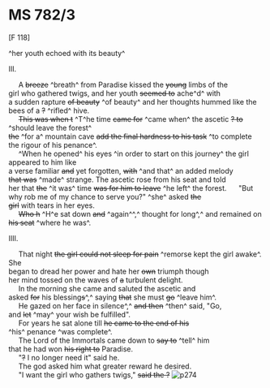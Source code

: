 # MS 782/3

[F 118]

^her youth echoed with its beauty^

III.

&nbsp;&nbsp;&nbsp;&nbsp;&nbsp;A ~~breeze~~ ^breath^ from Paradise kissed the ~~young~~ limbs of the \
girl who gathered twigs, and her youth ~~seemed to~~ ache^d^ with \
a sudden rapture ~~of beauty~~ ^of beauty^ and her thoughts hummed like the \
bees of a ~~?~~ ^rifled^ hive. \
&nbsp;&nbsp;&nbsp;&nbsp;&nbsp;~~This was when t~~ ^T^he time ~~came for~~ ^came when^ the ascetic ~~? to~~ ^should leave the forest^ \
~~the~~ ^for a^ mountain cave ~~add the final hardness to his task~~ ^to complete the rigour of his penance^. \
&nbsp;&nbsp;&nbsp;&nbsp;&nbsp;^When he opened^ his eyes ^in order to start on this journey^ the girl appeared to him like \
a verse familiar ~~and~~ yet forgotten, ~~with~~ ^and that^ an added melody \
~~that was~~ ^made^ strange. The ascetic rose from his seat and told \
her that ~~the~~ ^it was^ time ~~was for him to leave~~ ^he left^ the forest.
&nbsp;&nbsp;&nbsp;&nbsp;&nbsp;"But why rob me of my chance to serve you?" ^she^ asked ~~the~~ \
~~girl~~ with tears in her eyes. \
&nbsp;&nbsp;&nbsp;&nbsp;&nbsp;~~Who h~~ ^H^e sat down ~~and~~ ^again^^,^ thought for long^,^ and remained on \
~~his seat~~ ^where he was^. 

IIII.

&nbsp;&nbsp;&nbsp;&nbsp;&nbsp;That night ~~the girl could not sleep for pain~~ ^remorse kept the girl awake^. She \
began to dread her power and hate her ~~own~~ triumph though \
her mind tossed on the waves of ~~a~~ turbulent delight. \
&nbsp;&nbsp;&nbsp;&nbsp;&nbsp;In the morning she came and saluted the ascetic and \
asked ~~for~~ his blessing~~s~~^,^ saying ~~that~~ she must ~~go~~ ^leave him^. \
&nbsp;&nbsp;&nbsp;&nbsp;&nbsp;He gazed on her face in silence^,^ ~~and then~~ ^then^ said, "Go, \
and ~~let~~ ^may^ your wish be fulfilled". \
&nbsp;&nbsp;&nbsp;&nbsp;&nbsp;For years he sat alone till ~~he came to the end of his~~ \
^his^ penance ^was complete^. \
&nbsp;&nbsp;&nbsp;&nbsp;&nbsp;The Lord of the Immortals came down to ~~say to~~ ^tell^ him \
that he had won ~~his right to~~ Paradise. \
&nbsp;&nbsp;&nbsp;&nbsp;&nbsp;"~~?~~ I no longer need it" said he. \
&nbsp;&nbsp;&nbsp;&nbsp;&nbsp;The god asked him what greater reward he desired. \
&nbsp;&nbsp;&nbsp;&nbsp;&nbsp;"I want the girl who gathers twigs," ~~said the ?~~
![p274](MS782_3-274.jpg)
